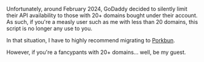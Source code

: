Unfortunately, around February 2024, GoDaddy decided to silently limit their API availability to those with 20+ domains bought under their account.
As such, if you're a measly user such as me with less than 20 domains, this script is no longer any use to you.

In that situation, I have to highly recommend migrating to [Porkbun](https://porkbun.com).

However, if you're a fancypants with 20+ domains... well, be my guest.

